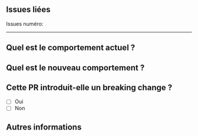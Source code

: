## Issues liées

Issues numéro: 

---------

<!-- Ne soumettez pas de mises à jour des dépendances à moins qu'elles ne corrigent un problème. -->

<!-- Veuillez essayer de limiter votre Pull Request à un seul type (correction de bogue, fonctionnalité, etc.). Soumettez plusieurs PRs si nécessaire. -->

## Quel est le comportement actuel ?
<!-- Veuillez décrire le comportement actuel que vous modifiez. -->

## Quel est le nouveau comportement ?
<!-- Veuillez décrire le comportement ou les changements apportés par cette PR. -->

## Cette PR introduit-elle un breaking change ?

- [ ] Oui
- [ ] Non

<!-- Si un breaking change est introduit, veuillez décrire ci-dessous l'impact et la procédure de migration pour les applications existantes. -->


## Autres informations

<!-- Toute autre information importante pour la PR, telle que des captures d'écran montrant l'aspect du composant avant et après la modification. -->